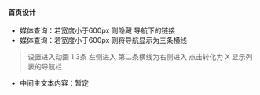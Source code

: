 #### 首页设计
<!-- + 导航栏项目设置悬浮效果，渐变时间 -->
+ 媒体查询：若宽度小于600px 则隐藏 导航下的链接
+ 媒体查询：若宽度小于600px 则将导航显示为三条横线 
 > 设置进入动画 1 3条 左侧进入 第二条横线为右侧进入
 > 点击转化为 X 显示列表的导航栏
+ 中间主文本内容：暂定